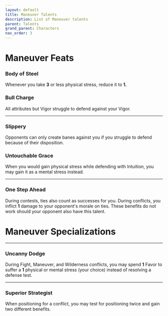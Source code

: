 ```yaml
---
layout: default
title: Maneuver Talents
description: List of Maneuver talents
parent: Talents
grand_parent: Characters
nav_order: 3
---
```


# Maneuver Feats

### Body of Steel

Whenever you take **3** or less physical stress, reduce it to **1.**

### Bull Charge

All attributes but Vigor struggle to defend against your Vigor.

---

### Slippery

Opponents can only create banes against you if you struggle to defend because of their disposition.

### Untouchable Grace

When you would gain physical stress while defending with Intuition, you may gain it as a mental stress instead.

---

### One Step Ahead

During contests, ties also count as successes for you. During conflicts, you inflict **1** damage to your opponent's morale on ties. These benefits do not work should your opponent also have this talent.



# Maneuver Specializations



---

### Uncanny Dodge

During Fight, Maneuver, and Wilderness conflicts, you may spend **1** Favor to suffer a **1** physical or mental stress (your choice) instead of resolving a defense test.

---

### Superior Strategist

When positioning for a conflict, you may test for positioning twice and gain two different benefits.
